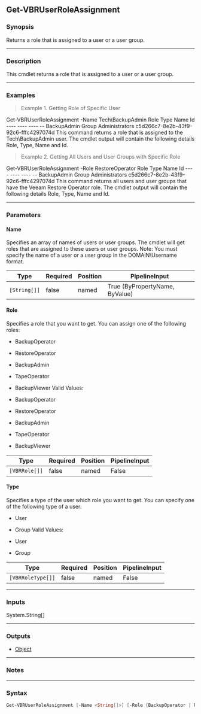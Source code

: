 Get-VBRUserRoleAssignment
-------------------------

### Synopsis
Returns a role that is assigned to a user or a user group.

---

### Description

This cmdlet returns a role that is assigned to a user or a user group.

---

### Examples
> Example 1. Getting Role of Specific User

Get-VBRUserRoleAssignment -Name Tech\BackupAdmin
       Role  Type Name           Id
       ----  ---- ----           --
BackupAdmin Group Administrators c5d266c7-8e2b-43f9-92c6-fffc4297074d
This command returns a role that is assigned to the Tech\BackupAdmin user.
The cmdlet output will contain the following details Role, Type, Name and Id.
> Example 2. Getting All Users and User Groups with Specific Role

Get-VBRUserRoleAssignment -Role RestoreOperator
       Role  Type Name           Id
       ----  ---- ----           --
BackupAdmin Group Administrators c5d266c7-8e2b-43f9-92c6-fffc4297074d
This command returns all users and user groups that have the Veeam Restore Operator role.
The cmdlet output will contain the following details Role, Type, Name and Id.

---

### Parameters
#### **Name**
Specifies an array of names of users or user groups. The cmdlet will get roles that are assigned to these users or user groups.
Note: You must specify the name of a user or a user group in the DOMAIN\Username format.

|Type        |Required|Position|PipelineInput                 |
|------------|--------|--------|------------------------------|
|`[String[]]`|false   |named   |True (ByPropertyName, ByValue)|

#### **Role**
Specifies a role that you want to get. You can assign one of the following roles:
* BackupOperator
* RestoreOperator
* BackupAdmin
* TapeOperator
* BackupViewer
Valid Values:

* BackupOperator
* RestoreOperator
* BackupAdmin
* TapeOperator
* BackupViewer

|Type         |Required|Position|PipelineInput|
|-------------|--------|--------|-------------|
|`[VBRRole[]]`|false   |named   |False        |

#### **Type**
Specifies a type of the user which role you want to get. You can specify one of the following type of a user:
* User
* Group
Valid Values:

* User
* Group

|Type             |Required|Position|PipelineInput|
|-----------------|--------|--------|-------------|
|`[VBRRoleType[]]`|false   |named   |False        |

---

### Inputs
System.String[]

---

### Outputs
* [Object](https://learn.microsoft.com/en-us/dotnet/api/System.Object)

---

### Notes

---

### Syntax
```PowerShell
Get-VBRUserRoleAssignment [-Name <String[]>] [-Role {BackupOperator | RestoreOperator | BackupAdmin | TapeOperator | BackupViewer}] [-Type {User | Group}] [<CommonParameters>]
```

